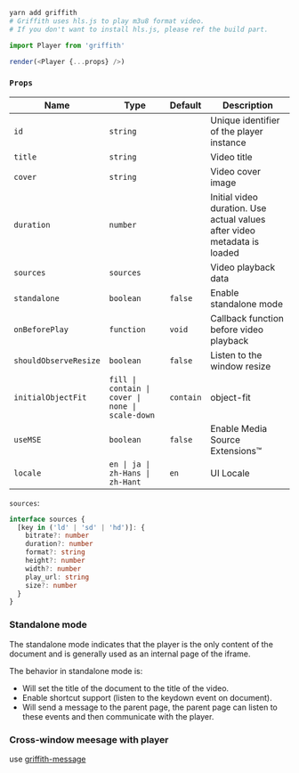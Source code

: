 ```bash
yarn add griffith
# Griffith uses hls.js to play m3u8 format video.
# If you don't want to install hls.js, please ref the build part.
```

```js
import Player from 'griffith'

render(<Player {...props} />)
```

### `Props`

| Name                  | Type                                             | Default   | Description                                                              |
| --------------------- | ------------------------------------------------ | --------- | ------------------------------------------------------------------------ |
| `id`                  | `string`                                         |           | Unique identifier of the player instance                                 |
| `title`               | `string`                                         |           | Video title                                                              |
| `cover`               | `string`                                         |           | Video cover image                                                        |
| `duration`            | `number`                                         |           | Initial video duration. Use actual values after video metadata is loaded |
| `sources`             | `sources`                                        |           | Video playback data                                                      |
| `standalone`          | `boolean`                                        | `false`   | Enable standalone mode                                                   |
| `onBeforePlay`        | `function`                                       | `void`    | Callback function before video playback                                  |
| `shouldObserveResize` | `boolean`                                        | `false`   | Listen to the window resize                                              |
| `initialObjectFit`    | `fill \| contain \| cover \| none \| scale-down` | `contain` | object-fit                                                               |
| `useMSE`              | `boolean`                                        | `false`   | Enable Media Source Extensions™                                          |
| `locale`              | `en \| ja \| zh-Hans \| zh-Hant`                 | `en`      | UI Locale                                                                |

`sources`:

```ts
interface sources {
  [key in ('ld' | 'sd' | 'hd')]: {
    bitrate?: number
    duration?: number
    format?: string
    height?: number
    width?: number
    play_url: string
    size?: number
  }
}
```

### Standalone mode

The standalone mode indicates that the player is the only content of the document and is generally used as an internal page of the iframe.

The behavior in standalone mode is:

- Will set the title of the document to the title of the video.
- Enable shortcut support (listen to the keydown event on document).
- Will send a message to the parent page, the parent page can listen to these events and then communicate with the player.

### Cross-window meesage with player

use [griffith-message](../packages/griffith-message#README)
